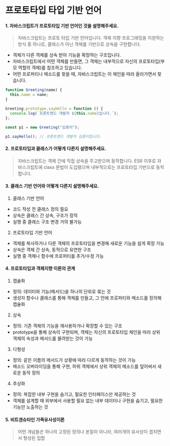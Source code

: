 # 프로토타입 타입 기반 언어

#### 1. 자바스크립트가 프로토타입 기반 언어인 것을 설명해주세요.

> 자바스크립트는 프로토 타입 기반 언어입니다. 객체 지향 프로그래밍을 지원하는 방식 중 하나로, 클래스가 아닌 객체를 기반으로 상속을 구현합니다. 

- 객체가 다른 객체를 상속 받아 기능을 확장하는 구조입니다.
- 자바스크립트에서 어떤 객체를 만들면, 그 객체는 내부적으로 자신의 프로토타입(부모 역할의 객체)를 참조하고 있습니다. 
- 어떤 프로퍼티나 메소드를 찾을 때, 자바스크립트는 이 체인을 따라 올라가면서 찾습니다.

```javascript
function Greeting(name) {
  this.name = name;
}

Greeting.prototype.sayHello = function () {
  console.log(`프론트엔드 개발자 ${this.name}입니다.`);
};

const p1 = new Greeting("김종이");

p1.sayHello(); // 프론트엔드 개발자 김종이입니다.
```

#### 2. 프로토타입과 클래스가 어떻게 다른지 설명해주세요.

> 자바스크립트는 객체 간에 직접 상속을 주고받으며 동작합니다. ES6 이후로 자바스크립트에 class 문법이 도입됐으며 내부적으로는 프로토타입 기반으로 동작합니다.

#### 3. 클래스 기반 언어와 어떻게 다른지 설명해주세요.

1. 클래스 기반 언어
- 코드 작성 전 클래스 정의 필요
- 상속은 클래스 간 상속, 구조가 정적
- 실행 중 클래스 구조 변경 거의 불가능

2. 프로토타입 기반 언어
- 객체를 복사하거나 다른 객체의 프로토타입을 변경해 새로운 기능을 쉽게 확장 가능
- 상속은 객체 간 상속, 동적으로 유연한 구조
- 실행 중 객체나 함수에 프로퍼티를 추가/수정 가능

#### 4. 프로토타입과 객체지향 이론의 관계

1. 캡슐화
- 정의: 데이터와 기능(메서드)을 하나의 단위로 묶는 것
- 생성자 함수나 클래스를 통해 객체를 만들고, 그 안에 프로퍼티와 메소드를 정의해 캡슐화
2. 상속
- 정의: 기존 객체의 기능을 재사용하거나 확장할 수 있는 구조
- prototype을 통해 상속이 구현되며, 객체는 자신의 프로토타입 체인을 따라 상위 객체의 속성과 메서드를 물려받는 것이 가능
3. 다형성
- 정의: 같은 이름의 메서드가 상황에 따라 다르게 동작하는 것이 가능
- 메소드 오버라이딩을 통해 구현, 하위 객체에서 상위 객체의 메소드를 덮어써서 새로운 동작 정의
4. 추상화
- 정의: 복잡한 내부 구현을 숨기고, 필요한 인터페이스만 제공하는 것
- 객체를 설계할 때 외부에서 사용할 필요 없는 내부 데이터나 구현을 숨기고, 필요한 기능만 노출하는 것

#### 5. 비트겐슈타인 가족유사성이론

> 어떤 개념들은 하나의 고정된 정의나 본질이 아니라, 여러개의 유사성이 겹치면서 형성된 집합